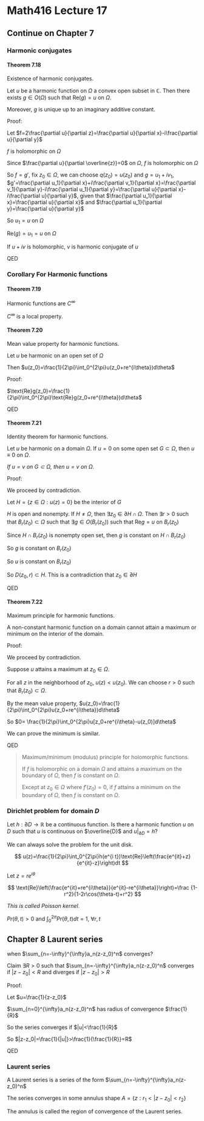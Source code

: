 # Math416 Lecture 17

## Continue on Chapter 7

### Harmonic conjugates

#### Theorem 7.18

Existence of harmonic conjugates.

Let $u$ be a harmonic function on $\Omega$ a convex open subset in $\mathbb{C}$. Then there exists $g\in O(\Omega)$ such that $\text{Re}(g)=u$ on $\Omega$.

Moreover, $g$ is unique up to an imaginary additive constant.

Proof:

Let $f=2\frac{\partial u}{\partial z}=\frac{\partial u}{\partial x}-i\frac{\partial u}{\partial y}$

$f$ is holomorphic on $\Omega$

Since $\frac{\partial u}{\partial \overline{z}}=0$ on $\Omega$, $f$ is holomorphic on $\Omega$

So $f=g'$, fix $z_0\in \Omega$, we can choose $q(z_0)=u(z_0)$ and $g=u_1+iv_1$, $g'=\frac{\partial u_1}{\partial x}+i\frac{\partial v_1}{\partial x}=\frac{\partial v_1}{\partial y}-i\frac{\partial u_1}{\partial y}=\frac{\partial u}{\partial x}-i\frac{\partial u}{\partial y}$, given that $\frac{\partial u_1}{\partial x}=\frac{\partial u}{\partial x}$ and $\frac{\partial u_1}{\partial y}=\frac{\partial u}{\partial y}$

So $u_1=u$ on $\Omega$

$\text{Re}(g)=u_1=u$ on $\Omega$

If $u+iv$ is holomorphic, $v$ is harmonic conjugate of $u$

QED

### Corollary For Harmonic functions

#### Theorem 7.19

Harmonic functions are $C^\infty$

$C^\infty$ is a local property.

#### Theorem 7.20

Mean value property for harmonic functions.

Let $u$ be harmonic on an open set of $\Omega$

Then $u(z_0)=\frac{1}{2\pi}\int_0^{2\pi}u(z_0+re^{i\theta})d\theta$

Proof:

$\text{Re}g(z_0)=\frac{1}{2\pi}\int_0^{2\pi}\text{Re}g(z_0+re^{i\theta})d\theta$

QED

#### Theorem 7.21

Identity theorem for harmonic functions.

Let $u$ be harmonic on a domain $\Omega$. If $u=0$ on some open set $G\subset \Omega$, then $u\equiv 0$ on $\Omega$.

_If $u=v$ on $G\subset \Omega$, then $u=v$ on $\Omega$._

Proof:

We proceed by contradiction.

Let $H=\{z\in \Omega:u(z)=0\}$ be the interior of $G$

$H$ is open and nonempty. If $H\neq \Omega$, then $\exists z_0\in \partial H\cap \Omega$. Then $\exists r>0$ such that $B_r(z_0)\subset \Omega$ such that $\exists g\in O(B_r(z_0))$ such that $\text{Re}g=u$ on $B_r(z_0)$

Since $H\cap B_r(z_0)$ is nonempty open set, then $g$ is constant on $H\cap B_r(z_0)$

So $g$ is constant on $B_r(z_0)$

So $u$ is constant on $B_r(z_0)$

So $D(z_0,r)\subset H$. This is a contradiction that $z_0\in \partial H$

QED

#### Theorem 7.22

Maximum principle for harmonic functions.

A non-constant harmonic function on a domain cannot attain a maximum or minimum on the interior of the domain.

Proof:

We proceed by contradiction.

Suppose $u$ attains a maximum at $z_0\in \Omega$.

For all $z$ in the neighborhood of $z_0$, $u(z)<u(z_0)$. We can choose $r>0$ such that $B_r(z_0)\subset \Omega$.

By the mean value property, $u(z_0)=\frac{1}{2\pi}\int_0^{2\pi}u(z_0+re^{i\theta})d\theta$

So $0= \frac{1}{2\pi}\int_0^{2\pi}u[z_0+re^{i\theta}-u(z_0)]d\theta$

We can prove the minimum is similar.

QED

> Maximum/minimum (modulus) principle for holomorphic functions.
>
> If $f$ is holomorphic on a domain $\Omega$ and attains a maximum on the boundary of $\Omega$, then $f$ is constant on $\Omega$.
>
> Except at $z_0\in \Omega$ where $f'(z_0)=0$, if $f$ attains a minimum on the boundary of $\Omega$, then $f$ is constant on $\Omega$.

### Dirichlet problem for domain $D$

Let $h: \partial D\to \mathbb{R}$ be a continuous function. Is there a harmonic function $u$ on $D$ such that $u$ is continuous on $\overline{D}$ and $u|_{\partial D}=h$?

We can always solve the problem for the unit disk.

$$
u(z)=\frac{1}{2\pi}\int_0^{2\pi}h(e^{i t})\text{Re}\left(\frac{e^{it}+z}{e^{it}-z}\right)dt
$$

Let $z=re^{i\theta}$

$$
\text{Re}\left(\frac{e^{it}+re^{i\theta}}{e^{it}-re^{i\theta}}\right)=\frac {1-r^2}{1-2r\cos(\theta-t)+r^2}
$$

_This is called Poisson kernel._

$Pr(\theta, t)>0$ and $\int_0^{2\pi}Pr(\theta, t)dt=1$, $\forall r,t$

## Chapter 8 Laurent series

when $\sum_{n=-\infty}^{\infty}a_n(z-z_0)^n$ converges?

Claim $\exists R>0$ such that $\sum_{n=-\infty}^{\infty}a_n(z-z_0)^n$ converges if $|z-z_0|<R$ and diverges if $|z-z_0|>R$

Proof:

Let $u=\frac{1}{z-z_0}$

$\sum_{n=0}^{\infty}a_n(z-z_0)^n$ has radius of convergence $\frac{1}{R}$

So the series converges if $|u|<\frac{1}{R}$

So $|z-z_0|=\frac{1}{|u|}>\frac{1}{\frac{1}{R}}=R$

QED

### Laurent series

A Laurent series is a series of the form $\sum_{n=-\infty}^{\infty}a_n(z-z_0)^n$

The series converges in some annulus shape $A=\{z:r_1<|z-z_0|<r_2\}$

The annulus is called the region of convergence of the Laurent series.

